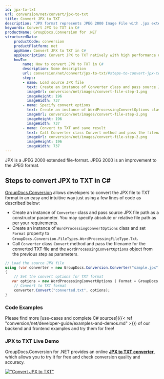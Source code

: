 ```yaml
---
id: jpx-to-txt
url: conversion/net/convert/jpx-to-txt
title: Convert JPX to TXT
description: "JPX format represents JPEG 2000 Image File with .jpx extension. Learn how to convert JPX to TXT file programmatically in C# language using GroupDocs.Conversion for .NET library."
keywords: Convert JPX to TXT in C#
productName: GroupDocs.Conversion for .NET
structuredData:
    productCode: conversion
    productPlatform: net
    appName: Convert JPX to TXT in C#
    appDescription: Convert JPX to TXT natively with high performance using C# language and server side GroupDocs.Conversion for .NET APIs, without the use of any software like Microsoft or Open Office.
    howTo:
        name: How to convert JPX to TXT in C# 
        description: Some description
        url: conversion/net/convert/jpx-to-txt/#steps-to-convert-jpx-to-txt-in-c
        steps:
        - name: Load source JPX file 
          text: Create an instance of Converter class and pass source JPX file path as a constructor parameter. You may specify absolute or relative file path as per your requirements. 
          imageUrl: conversion/net/images/convert-file-step-1.png
          imageHeight: 196
          imageWidth: 737
        - name: Specify convert options 
          text: Create an instance of WordProcessingConvertOptions class.
          imageUrl: conversion/net/images/convert-file-step-2.png
          imageHeight: 196
          imageWidth: 737
        - name: Convert to TXT and save result 
          text: Call Converter class Convert method and pass the filename for the converted HTML file and the WordProcessingConvertOptions object from the previous step as parameters.
          imageUrl: conversion/net/images/convert-file-step-3.png
          imageHeight: 196
          imageWidth: 737
---
```


JPX is a JPEG 2000 extended file-format. JPEG 2000 is an improvement to the JPEG format.

## Steps to convert JPX to TXT in C#

[GroupDocs.Conversion](https://products.groupdocs.com/conversion/net) allows developers to convert the JPX file to TXT format in an easy and intuitive way just using a few lines of code as described below:

* Create an instance of `Converter` class and pass source JPX file path as a constructor parameter. You may specify absolute or relative file path as per your requirements. 
* Create an instance of `WordProcessingConvertOptions` class and set `Format` property to `GroupDocs.Conversion.FileTypes.WordProcessingFileType.Txt`.
* Call `Converter` class `Convert` method and pass the filename for the converted TXT file and the `WordProcessingConvertOptions` object from the previous step as parameters.

```csharp
// Load the source JPX file
using (var converter = new GroupDocs.Conversion.Converter("sample.jpx"))
{
    // Set the convert options for TXT format
   var options = new WordProcessingConvertOptions { Format = GroupDocs.Conversion.FileTypes.WordProcessingFileType.Txt };
    // Convert to TXT format
    converter.Convert("converted.txt", options);
}
```

### Code Examples

Please find more [use-cases and complete C# sources]({{< ref "conversion/net/developer-guide/examples-and-demos.md" >}}) of our backend and frontend examples and try them for free!

### JPX to TXT Live Demo

GroupDocs.Conversion for .NET provides an online [**JPX to TXT converter**](https://products.groupdocs.app/conversion/jpx-to-txt), which allows you to try it for free and check conversion quality and accuracy.

[!["Convert JPX to TXT"](conversion/net/images/convert-to-txt/convert-jpx-to-txt.png)](https://products.groupdocs.app/conversion/jpx-to-txt)